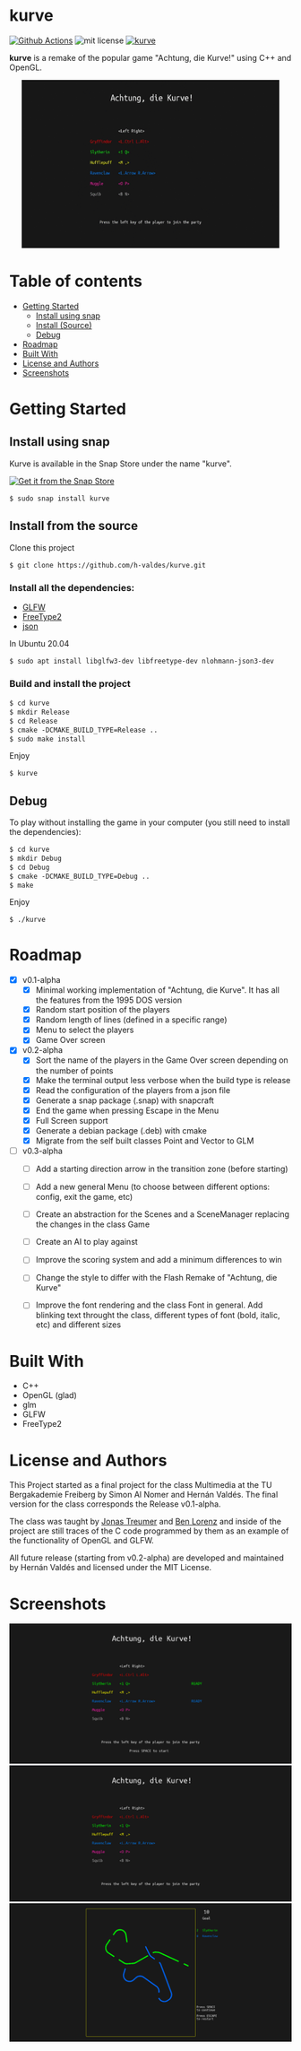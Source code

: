 # kurve

[![Github Actions][img_gh-actions]][gh-actions]
![mit license][img_license]
[![kurve](https://snapcraft.io/kurve/badge.svg)](https://snapcraft.io/kurve)

[img_license]: https://img.shields.io/badge/License-MIT_or_Apache_2.0-blue.svg
[img_gh-actions]: https://github.com/h-valdes/kurve/workflows/Ubuntu/badge.svg

[gh-actions]: https://github.com/h-valdes/kurve/actions?query=workflow%3AUbuntu

**kurve** is a remake of the popular game "Achtung, die Kurve!" using C++ 
and OpenGL.

<p align="center">
  <img width="460" height="300" src="docs/img/demo.gif">
</p>

Table of contents
=================

<!--ts-->
   * [Getting Started](#getting-started)
      * [Install using snap](#install-using-snap)
      * [Install (Source)](#install-from-the-source)
      * [Debug](#debug)
   * [Roadmap](#roadmap)
   * [Built With](#built-with)
   * [License and Authors](#license-and-authors)
   * [Screenshots](#screenshots)
<!--te-->

# Getting Started

## Install using snap
Kurve is available in the Snap Store under the name "kurve".

[![Get it from the Snap Store](https://snapcraft.io/static/images/badges/en/snap-store-black.svg)](https://snapcraft.io/kurve)
```
$ sudo snap install kurve
```

## Install from the source
Clone this project
```
$ git clone https://github.com/h-valdes/kurve.git
```

### Install all the dependencies:
* [GLFW](https://www.glfw.org/)
* [FreeType2](https://www.freetype.org/)
* [json](https://github.com/nlohmann/json)

In Ubuntu 20.04
```
$ sudo apt install libglfw3-dev libfreetype-dev nlohmann-json3-dev
```

### Build and install the project
```
$ cd kurve
$ mkdir Release
$ cd Release
$ cmake -DCMAKE_BUILD_TYPE=Release ..
$ sudo make install
```

Enjoy
```
$ kurve
```

## Debug
To play without installing the game in your computer (you still need to 
install the dependencies):
```
$ cd kurve
$ mkdir Debug
$ cd Debug
$ cmake -DCMAKE_BUILD_TYPE=Debug ..
$ make
```

Enjoy
```
$ ./kurve
```

# Roadmap
- [x] v0.1-alpha
   - [x] Minimal working implementation of "Achtung, die Kurve". It has all the
      features from the 1995 DOS version
   - [x] Random start position of the players
   - [x] Random length of lines (defined in a specific range)
   - [x] Menu to select the players
   - [x] Game Over screen
- [x] v0.2-alpha
   - [x] Sort the name of the players in the Game Over screen depending on the
      number of points
   - [x] Make the terminal output less verbose when the build type is release
   - [x] Read the configuration of the players from a json file
   - [x] Generate a snap package (.snap) with snapcraft
   - [x] End the game when pressing Escape in the Menu
   - [x] Full Screen support
   - [x] Generate a debian package (.deb) with cmake
   - [x] Migrate from the self built classes Point and Vector to GLM
- [ ] v0.3-alpha
   - [ ] Add a starting direction arrow in the transition zone (before starting)
   - [ ] Add a new general Menu (to choose between different options: config,
      exit the game, etc)
   - [ ] Create an abstraction for the Scenes and a SceneManager replacing the
      changes in the class Game
   - [ ] Create an AI to play against
   - [ ] Improve the scoring system and add a minimum differences to win
   - [ ] Change the style to differ with the Flash Remake of "Achtung, die Kurve"
   - [ ] Improve the font rendering and the class Font in general. Add blinking
      text throught the class, different types of font (bold, italic, etc) and
      different sizes


# Built With

* C++
* OpenGL (glad)
* glm
* GLFW
* FreeType2

# License and Authors
This Project started as a final project for the class Multimedia
at the TU Bergakademie Freiberg by Simon Al Nomer and Hernán Valdés.
The final version for the class corresponds the Release v0.1-alpha.

The class was taught by [Jonas Treumer](https://github.com/JayTee42) and 
[Ben Lorenz](https://github.com/bnlrnz) and inside of the project 
are still traces of the C code programmed by them as an example of the 
functionality of OpenGL and GLFW.

All future release (starting from v0.2-alpha) are developed and maintained by 
Hernán Valdés and licensed under the MIT License.


# Screenshots

![](docs/img/1.png)
![](docs/img/2.png)
![](docs/img/3.png)

